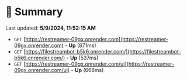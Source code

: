 # 📖 Summary
Last updated: **5/9/2024, 11:52:15 AM**

- `GET` [https://restreamer-09gx.onrender.com](https://restreamer-09gx.onrender.com) - **Up** (871ms)
- `GET` [https://filestreambot-b5k6.onrender.com/](https://filestreambot-b5k6.onrender.com/) - **Up** (537ms)
- `GET` [https://restreamer-09gx.onrender.com/ui](https://restreamer-09gx.onrender.com/ui) - **Up** (666ms)
